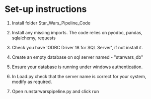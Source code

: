 # Set-up instructions

1. Install folder Star_Wars_Pipeline_Code
2. Install any missing imports. The code relies on pyodbc, pandas, sqlalchemy, requests
3. Check you have 'ODBC Driver 18 for SQL Server', if not install it.

4. Create an empty database on sql server named - "starwars_db"
5. Ensure your database is running under windows authentication.
5. In Load.py check that the server name is correct for your system, modify as required.
6. Open runstarwarspipeline.py and click run


